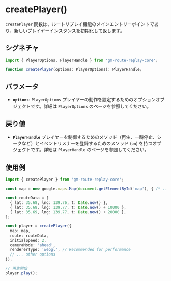 # createPlayer()

`createPlayer` 関数は、ルートリプレイ機能のメインエントリーポイントであり、新しいプレイヤーインスタンスを初期化して返します。

## シグネチャ

```typescript
import { PlayerOptions, PlayerHandle } from 'gm-route-replay-core';

function createPlayer(options: PlayerOptions): PlayerHandle;
```

## パラメータ

*   **`options`**: `PlayerOptions`
    プレイヤーの動作を設定するためのオプションオブジェクトです。詳細は `PlayerOptions` のページを参照してください。

## 戻り値

*   **`PlayerHandle`**
    プレイヤーを制御するためのメソッド（再生、一時停止、シークなど）とイベントリスナーを登録するためのメソッド (`on`) を持つオブジェクトです。詳細は `PlayerHandle` のページを参照してください。

## 使用例

```typescript
import { createPlayer } from 'gm-route-replay-core';

const map = new google.maps.Map(document.getElementById('map'), { /* ... map options ... */ });

const routeData = [
  { lat: 35.68, lng: 139.76, t: Date.now() },
  { lat: 35.68, lng: 139.77, t: Date.now() + 10000 },
  { lat: 35.69, lng: 139.77, t: Date.now() + 20000 },
];

const player = createPlayer({
  map: map,
  route: routeData,
  initialSpeed: 2,
  cameraMode: 'ahead',
  rendererType: 'webgl', // Recommended for performance
  // ... other options
});

// 再生開始
player.play();
``` 